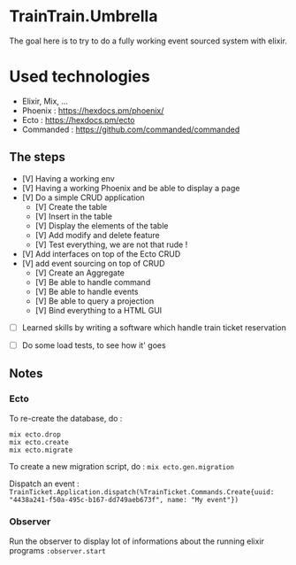 # TrainTrain.Umbrella

The goal here is to try to do a fully working event sourced system with elixir.

# Used technologies

- Elixir, Mix, ...
- Phoenix : https://hexdocs.pm/phoenix/
- Ecto : https://hexdocs.pm/ecto
- Commanded : https://github.com/commanded/commanded

## The steps

- [V] Having a working env
- [V] Having a working Phoenix and be able to display a page
- [V] Do a simple CRUD application
  - [V] Create the table
  - [V] Insert in the table
  - [V] Display the elements of the table
  - [V] Add modify and delete feature
  - [V] Test everything, we are not that rude !
- [V] Add interfaces on top of the Ecto CRUD
- [V] add event sourcing on top of CRUD
  - [V] Create an Aggregate
  - [V] Be able to handle command
  - [V] Be able to handle events
  - [V] Be able to query a projection
  - [V] Bind everything to a HTML GUI
- [ ] Learned skills by writing a software which handle train ticket reservation
- [ ] Do some load tests, to see how it' goes


## Notes

### Ecto
To re-create the database, do : 
```
mix ecto.drop
mix ecto.create
mix ecto.migrate
```
To create a new migration script, do :
```mix ecto.gen.migration```

Dispatch an event : 
```TrainTicket.Application.dispatch(%TrainTicket.Commands.Create{uuid: "4438a241-f50a-495c-b167-dd749aeb673f", name: "My event"})```

### Observer

Run the observer to display lot of informations about the running elixir programs
```:observer.start```